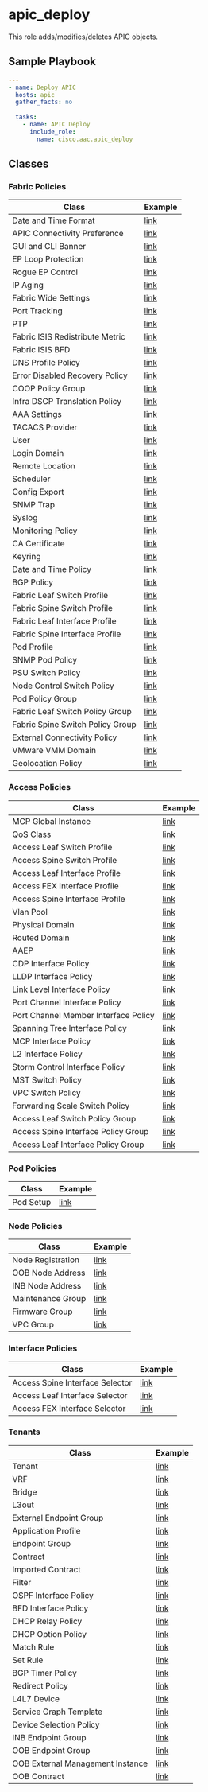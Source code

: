 # apic_deploy

This role adds/modifies/deletes APIC objects.

## Sample Playbook

```yaml
---
- name: Deploy APIC
  hosts: apic
  gather_facts: no
 
  tasks:
    - name: APIC Deploy
      include_role:
        name: cisco.aac.apic_deploy
```

## Classes

### Fabric Policies

Class | Example
---|---
Date and Time Format | [link](../../data_model/apic/fabric_policies/date_time_format.md)
APIC Connectivity Preference | [link](../../data_model/apic/fabric_policies/apic_connectivity_pref.md)
GUI and CLI Banner | [link](../../data_model/apic/fabric_policies/banner.md)
EP Loop Protection | [link](../../data_model/apic/fabric_policies/ep_loop_protection.md)
Rogue EP Control | [link](../../data_model/apic/fabric_policies/rogue_ep_control.md)
IP Aging | [link](../../data_model/apic/fabric_policies/ip_aging.md)
Fabric Wide Settings | [link](../../data_model/apic/fabric_policies/fabric_wide_settings.md)
Port Tracking | [link](../../data_model/apic/fabric_policies/port_tracking.md)
PTP | [link](../../data_model/apic/fabric_policies/ptp.md)
Fabric ISIS Redistribute Metric | [link](../../data_model/apic/fabric_policies/isis_policy.md)
Fabric ISIS BFD | [link](../../data_model/apic/fabric_policies/fabric_isis_bfd.md)
DNS Profile Policy | [link](../../data_model/apic/fabric_policies/dns_policy.md)
Error Disabled Recovery Policy | [link](../../data_model/apic/fabric_policies/err_disabled_recovery.md)
COOP Policy Group | [link](../../data_model/apic/fabric_policies/coop_policy.md)
Infra DSCP Translation Policy | [link](../../data_model/apic/fabric_policies/infra_dscp_translation_policy.md)
AAA Settings | [link](../../data_model/apic/fabric_policies/aaa.md)
TACACS Provider | [link](../../data_model/apic/fabric_policies/tacacs.md)
User | [link](../../data_model/apic/fabric_policies/user.md)
Login Domain | [link](../../data_model/apic/fabric_policies/login_domain.md)
Remote Location | [link](../../data_model/apic/fabric_policies/remote_location.md)
Scheduler | [link](../../data_model/apic/fabric_policies/scheduler.md)
Config Export | [link](../../data_model/apic/fabric_policies/config_export.md)
SNMP Trap | [link](../../data_model/apic/fabric_policies/snmp_trap.md)
Syslog | [link](../../data_model/apic/fabric_policies/syslog.md)
Monitoring Policy | [link](../../data_model/apic/fabric_policies/monitoring_policy.md)
CA Certificate | [link](../../data_model/apic/fabric_policies/ca_cert.md)
Keyring | [link](../../data_model/apic/fabric_policies/keyring.md)
Date and Time Policy | [link](../../data_model/apic/fabric_policies/date_time_policy.md)
BGP Policy | [link](../../data_model/apic/fabric_policies/bgp_policy.md)
Fabric Leaf Switch Profile | [link](../../data_model/apic/fabric_policies/fp_leaf_switch_profile.md)
Fabric Spine Switch Profile | [link](../../data_model/apic/fabric_policies/fp_spine_switch_profile.md)
Fabric Leaf Interface Profile | [link](../../data_model/apic/fabric_policies/fp_leaf_interface_profile.md)
Fabric Spine Interface Profile | [link](../../data_model/apic/fabric_policies/fp_spine_interface_profile.md)
Pod Profile | [link](../../data_model/apic/fabric_policies/pod_profile.md)
SNMP Pod Policy | [link](../../data_model/apic/fabric_policies/snmp_policy.md)
PSU Switch Policy | [link](../../data_model/apic/fabric_policies/psu_policy.md)
Node Control Switch Policy | [link](../../data_model/apic/fabric_policies/node_control_policy.md)
Pod Policy Group | [link](../../data_model/apic/fabric_policies/pod_policy_group.md)
Fabric Leaf Switch Policy Group | [link](../../data_model/apic/fabric_policies/fp_leaf_switch_policy_group.md)
Fabric Spine Switch Policy Group | [link](../../data_model/apic/fabric_policies/fp_spine_switch_policy_group.md)
External Connectivity Policy | [link](../../data_model/apic/fabric_policies/ext_conn_policy.md)
VMware VMM Domain | [link](../../data_model/apic/fabric_policies/vmw_vmm_domain.md)
Geolocation Policy | [link](../../data_model/apic/fabric_policies/geolocation.md)

### Access Policies

Class | Example
---|---
MCP Global Instance | [link](../../data_model/apic/access_policies/mcp.md)
QoS Class | [link](../../data_model/apic/access_policies/qos.md)
Access Leaf Switch Profile | [link](../../data_model/apic/access_policies/ap_leaf_switch_profile.md)
Access Spine Switch Profile | [link](../../data_model/apic/access_policies/ap_spine_switch_profile.md)
Access Leaf Interface Profile | [link](../../data_model/apic/access_policies/ap_leaf_interface_profile.md)
Access FEX Interface Profile | [link](../../data_model/apic/access_policies/ap_fex_interface_profile.md)
Access Spine Interface Profile | [link](../../data_model/apic/access_policies/ap_spine_interface_profile.md)
Vlan Pool | [link](../../data_model/apic/access_policies/vlan_pool.md)
Physical Domain | [link](../../data_model/apic/access_policies/physical_domain.md)
Routed Domain | [link](../../data_model/apic/access_policies/routed_domain.md)
AAEP | [link](../../data_model/apic/access_policies/aaep.md)
CDP Interface Policy | [link](../../data_model/apic/access_policies/cdp_policy.md)
LLDP Interface Policy | [link](../../data_model/apic/access_policies/lldp_policy.md)
Link Level Interface Policy | [link](../../data_model/apic/access_policies/link_level_policy.md)
Port Channel Interface Policy | [link](../../data_model/apic/access_policies/port_channel_policy.md)
Port Channel Member Interface Policy | [link](../../data_model/apic/access_policies/port_channel_member_policy.md)
Spanning Tree Interface Policy | [link](../../data_model/apic/access_policies/spanning_tree_policy.md)
MCP Interface Policy | [link](../../data_model/apic/access_policies/mcp_policy.md)
L2 Interface Policy | [link](../../data_model/apic/access_policies/l2_policy.md)
Storm Control Interface Policy | [link](../../data_model/apic/access_policies/storm_control_policy.md)
MST Switch Policy | [link](../../data_model/apic/access_policies/mst_policy.md)
VPC Switch Policy | [link](../../data_model/apic/access_policies/vpc_policy.md)
Forwarding Scale Switch Policy | [link](../../data_model/apic/access_policies/forwarding_scale_policy.md)
Access Leaf Switch Policy Group | [link](../../data_model/apic/access_policies/ap_leaf_switch_policy_group.md)
Access Spine Interface Policy Group | [link](../../data_model/apic/access_policies/ap_spine_interface_policy_group.md)
Access Leaf Interface Policy Group | [link](../../data_model/apic/access_policies/ap_leaf_interface_policy_group.md)

### Pod Policies

Class | Example
---|---
Pod Setup | [link](../../data_model/apic/pod_policies/pod_setup.md)

### Node Policies

Class | Example
---|---
Node Registration | [link](../../data_model/apic/node_policies/node_registration.md)
OOB Node Address | [link](../../data_model/apic/node_policies/oob_node_address.md)
INB Node Address | [link](../../data_model/apic/node_policies/inb_node_address.md)
Maintenance Group | [link](../../data_model/apic/node_policies/maintenance_group.md)
Firmware Group | [link](../../data_model/apic/node_policies/firmware_group.md)
VPC Group | [link](../../data_model/apic/node_policies/vpc_group.md)

### Interface Policies

Class | Example
---|---
Access Spine Interface Selector | [link](../../data_model/apic/interface_policies/spine_interface_selector.md)
Access Leaf Interface Selector | [link](../../data_model/apic/interface_policies/leaf_interface_selector.md)
Access FEX Interface Selector | [link](../../data_model/apic/interface_policies/fex_interface_selector.md)

### Tenants

Class | Example
---|---
Tenant | [link](../../data_model/apic/tenants/tenant.md)
VRF | [link](../../data_model/apic/tenants/vrf.md)
Bridge | [link](../../data_model/apic/tenants/bridge_domain.md)
L3out | [link](../../data_model/apic/tenants/l3out.md)
External Endpoint Group | [link](../../data_model/apic/tenants/external_endpoint_group.md)
Application Profile | [link](../../data_model/apic/tenants/application_profile.md)
Endpoint Group | [link](../../data_model/apic/tenants/endpoint_group.md)
Contract | [link](../../data_model/apic/tenants/contract.md)
Imported Contract | [link](../../data_model/apic/tenants/imported_contract.md)
Filter | [link](../../data_model/apic/tenants/filter.md)
OSPF Interface Policy | [link](../../data_model/apic/tenants/ospf_interface_policy.md)
BFD Interface Policy | [link](../../data_model/apic/tenants/bfd_interface_policy.md)
DHCP Relay Policy | [link](../../data_model/apic/tenants/dhcp_relay_policy.md)
DHCP Option Policy | [link](../../data_model/apic/tenants/dhcp_option_policy.md)
Match Rule | [link](../../data_model/apic/tenants/match_rule.md)
Set Rule | [link](../../data_model/apic/tenants/set_rule.md)
BGP Timer Policy | [link](../../data_model/apic/tenants/bgp_timer_policy.md)
Redirect Policy | [link](../../data_model/apic/tenants/redirect_policy.md)
L4L7 Device | [link](../../data_model/apic/tenants/l4l7_device.md)
Service Graph Template | [link](../../data_model/apic/tenants/service_graph_template.md)
Device Selection Policy | [link](../../data_model/apic/tenants/device_selection_policy.md)
INB Endpoint Group | [link](../../data_model/apic/tenants/inb_endpoint_group.md)
OOB Endpoint Group | [link](../../data_model/apic/tenants/oob_endpoint_group.md)
OOB External Management Instance | [link](../../data_model/apic/tenants/oob_ext_mgmt_instance.md)
OOB Contract | [link](../../data_model/apic/tenants/oob_contract.md)
